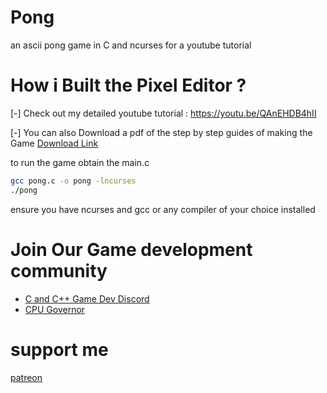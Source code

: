 # Pong
an ascii pong game in C and ncurses for a youtube tutorial
# How i Built the Pixel Editor ?
[-] Check out my detailed youtube tutorial :
https://youtu.be/QAnEHDB4hII

[-] You can also Download a pdf of the step by step guides of making the Game
[Download Link](https://drive.google.com/file/d/1OgRrkxEf0sMFLyp71GMjFjEL1jUMTt5C/view?usp=drivesdk)

to run the game obtain the main.c
```bash
gcc pong.c -o pong -lncurses
./pong
```
ensure you have ncurses and gcc or any compiler of your choice installed

# Join Our Game development community
* [C and C++ Game Dev Discord](https://discord.gg/ANy5Sr7wt2)
* [CPU Governor](https://discord.gg/QM97pDZHtY)

# support me 
[patreon](https://www.patreon.com/CPU_Governor?utm_campaign=creatorshare_creator)
